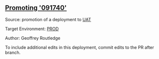 ## [Promoting '091740'](https://app.salto.io/orgs/d39e3801-354a-4f02-aedd-947684f9f9aa/envs/fc619771-f6ff-464e-a10e-a542c52136ef/deployments/3ed85d1f-f603-42d1-a797-a49095a3a6f3)

Source: promotion of a deployment to [UAT](https://app.salto.io/orgs/d39e3801-354a-4f02-aedd-947684f9f9aa/envs/409252aa-2e5e-4a65-96af-8516068be9aa)

Target Environment: [PROD](https://app.salto.io/orgs/d39e3801-354a-4f02-aedd-947684f9f9aa/envs/fc619771-f6ff-464e-a10e-a542c52136ef) 

Author: Geoffrey Routledge

To include additional edits in this deployment, commit edits to the PR after branch.